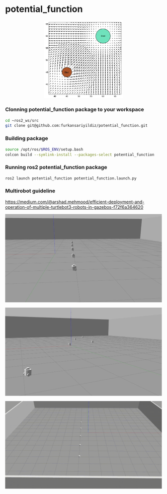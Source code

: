 # potential_function

<p align="center">
  <img src="documents/function.png" style="width: 50%; height: 50%"/>
</p>

### Clonning potential_function package to your workspace
```bash
cd ~ros2_ws/src
git clone git@github.com:furkansariyildiz/potential_function.git
```

### Building package
```bash
source /opt/ros/$ROS_ENV/setup.bash
colcon build --symlink-install --packages-select potential_function
```

### Running ros2 potential_function package
```bash
ros2 launch potential_function potential_function.launch.py
```

### Multirobot guideline
https://medium.com/@arshad.mehmood/efficient-deployment-and-operation-of-multiple-turtlebot3-robots-in-gazebos-f72f6a364620


<p align="center">
  <img src="documents/initial_positions.jpg"/>
</p>


<p align="center">
  <img src="documents/final_positions.jpg" alt="Last position"/>
</p>

![Alt Text](./documents/potential_function.gif)